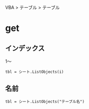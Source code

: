 VBA > テーブル > テーブル
# get
## インデックス
1～  
```vba
tbl = シート.ListObjects(i)
```

## 名前
```vba
tbl = シート.ListObjects("テーブル名")
```
